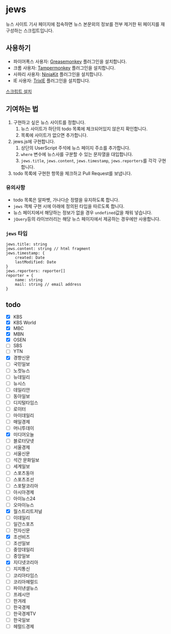 # jews

뉴스 사이트 기사 페이지에 접속하면 뉴스 본문외의 정보를 전부 제거한 뒤 페이지를 재구성하는 스크립트입니다.


## 사용하기

* 파이어폭스 사용자: [Greasemonkey](https://addons.mozilla.org/ko/firefox/addon/greasemonkey/) 플러그인을 설치합니다.
* 크롬 사용자: [Tampermonkey](https://chrome.google.com/webstore/detail/tampermonkey/dhdgffkkebhmkfjojejmpbldmpobfkfo) 플러그인을 설치합니다.
* 사파리 사용자: [NinjaKit](https://github.com/os0x/NinjaKit) 플러그인을 설치합니다.
* IE 사용자: [TrixIE](http://sourceforge.net/projects/trixiewpf45/) 플러그인을 설치합니다.

[스크립트 설치](https://raw.githubusercontent.com/disjukr/jews/master/jews.js)


## 기여하는 법

1. 구현하고 싶은 뉴스 사이트를 정합니다.
    1. 뉴스 사이트가 하단의 todo 목록에 체크되어있지 않은지 확인합니다.
    2. 목록에 사이트가 없으면 추가합니다.
2. jews.js에 구현합니다.
    1. 상단의 UserScript 주석에 뉴스 페이지 주소를 추가합니다.
    2. `where` 변수에 뉴스사를 구분할 수 있는 문자열을 대입합니다.
    3. `jews.title`, `jews.content`, `jews.timestamp`, `jews.reporters`를 각각 구현합니다.
3. todo 목록에 구현한 항목을 체크하고 Pull Request를 보냅니다.

### 유의사항

* todo 목록은 알파벳, 가나다순 정렬을 유지하도록 합니다.
* `jews` 객체 구현 시에 아래에 정의된 타입을 따르도록 합니다.
* 뉴스 페이지에서 해당하는 정보가 없을 경우 `undefined`값을 채워 넣습니다.
* `jQuery`등의 라이브러리는 해당 뉴스 페이지에서 제공하는 경우에만 사용합니다.

### `jews` 타입

```
jews.title: string
jews.content: string // html fragment
jews.timestamp: {
    created: Date
    lastModified: Date
}
jews.reporters: reporter[]
reporter = {
    name: string
    mail: string // email address
}
```


## todo

* [x] KBS
* [x] KBS World
* [x] MBC
* [x] MBN
* [x] OSEN
* [ ] SBS
* [ ] YTN
* [x] 경향신문
* [ ] 국민일보
* [ ] 노컷뉴스
* [ ] 뉴데일리
* [ ] 뉴시스
* [ ] 데일리안
* [ ] 동아일보
* [ ] 디지털타임스
* [ ] 로이터
* [ ] 마이데일리
* [ ] 매일경제
* [ ] 머니투데이
* [x] 미디어오늘
* [ ] 블로터닷넷
* [ ] 서울경제
* [ ] 서울신문
* [ ] 석간 문화일보
* [ ] 세계일보
* [ ] 스포츠동아
* [ ] 스포츠조선
* [ ] 스포탈코리아
* [ ] 아시아경제
* [ ] 아이뉴스24
* [ ] 오마이뉴스
* [x] 월스트리트저널
* [ ] 이데일리
* [ ] 일간스포츠
* [ ] 전자신문
* [x] 조선비즈
* [ ] 조선일보
* [ ] 중앙데일리
* [ ] 중앙일보
* [x] 지디넷코리아
* [ ] 지지통신
* [ ] 코리아타임스
* [ ] 코리아헤럴드
* [ ] 파이낸셜뉴스
* [ ] 프레시안
* [ ] 한겨레
* [ ] 한국경제
* [ ] 한국경제TV
* [ ] 한국일보
* [ ] 헤럴드경제
